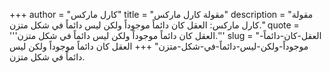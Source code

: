 +++
author = "كارل ماركس"
title = "مقولة كارل ماركس"
description = "مقولة كارل ماركس: العقل كان دائماً موجوداً ولكن ليس دائماً في شكل متزن."
quote = '''العقل كان دائماً موجوداً ولكن ليس دائماً في شكل متزن.''' 
slug = "العقل-كان-دائماً-موجوداً-ولكن-ليس-دائماً-في-شكل-متزن"
+++
العقل كان دائماً موجوداً ولكن ليس دائماً في شكل متزن.
